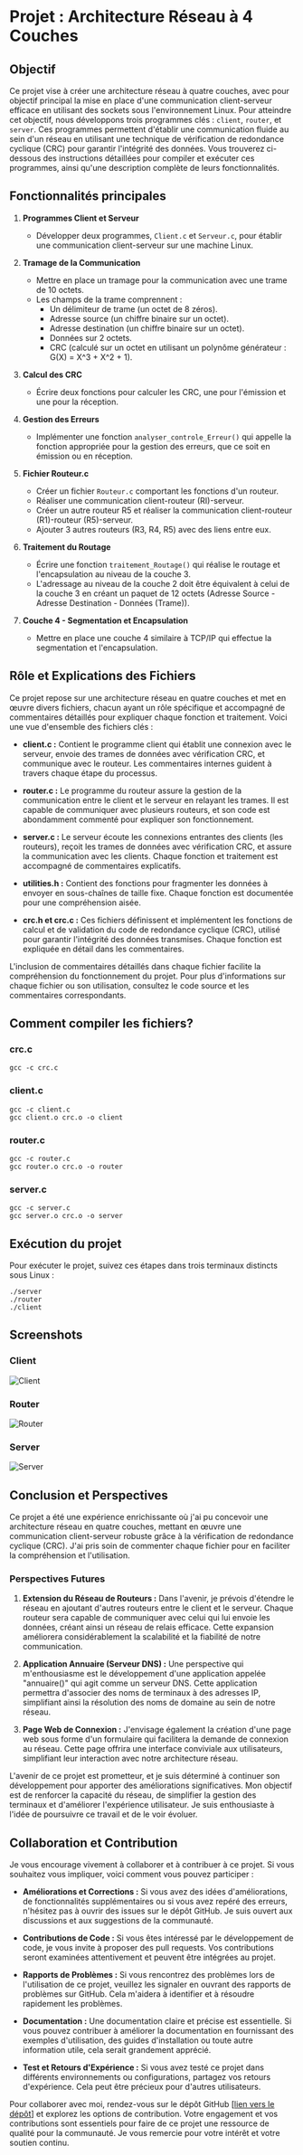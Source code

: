 # Projet : Architecture Réseau à 4 Couches

## Objectif
Ce projet vise à créer une architecture réseau à quatre couches, avec pour objectif principal la mise en place d'une communication client-serveur efficace en utilisant des sockets sous l'environnement Linux. Pour atteindre cet objectif, nous développons trois programmes clés : `client`, `router`, et `server`. Ces programmes permettent d'établir une communication fluide au sein d'un réseau en utilisant une technique de vérification de redondance cyclique (CRC) pour garantir l'intégrité des données. Vous trouverez ci-dessous des instructions détaillées pour compiler et exécuter ces programmes, ainsi qu'une description complète de leurs fonctionnalités.

## Fonctionnalités principales

1. **Programmes Client et Serveur**
   - Développer deux programmes, `Client.c` et `Serveur.c`, pour établir une communication client-serveur sur une machine Linux.

2. **Tramage de la Communication**
   - Mettre en place un tramage pour la communication avec une trame de 10 octets.
   - Les champs de la trame comprennent :
     - Un délimiteur de trame (un octet de 8 zéros).
     - Adresse source (un chiffre binaire sur un octet).
     - Adresse destination (un chiffre binaire sur un octet).
     - Données sur 2 octets.
     - CRC (calculé sur un octet en utilisant un polynôme générateur : G(X) = X^3 + X^2 + 1).

3. **Calcul des CRC**
   - Écrire deux fonctions pour calculer les CRC, une pour l'émission et une pour la réception.

4. **Gestion des Erreurs**
   - Implémenter une fonction `analyser_controle_Erreur()` qui appelle la fonction appropriée pour la gestion des erreurs, que ce soit en émission ou en réception.

5. **Fichier Routeur.c**
   - Créer un fichier `Routeur.c` comportant les fonctions d'un routeur.
   - Réaliser une communication client-routeur (RI)-serveur.
   - Créer un autre routeur R5 et réaliser la communication client-routeur (R1)-routeur (R5)-serveur.
   - Ajouter 3 autres routeurs (R3, R4, R5) avec des liens entre eux.

6. **Traitement du Routage**
   - Écrire une fonction `traitement_Routage()` qui réalise le routage et l'encapsulation au niveau de la couche 3.
   - L'adressage au niveau de la couche 2 doit être équivalent à celui de la couche 3 en créant un paquet de 12 octets (Adresse Source - Adresse Destination - Données (Trame)).

7. **Couche 4 - Segmentation et Encapsulation**
   - Mettre en place une couche 4 similaire à TCP/IP qui effectue la segmentation et l'encapsulation.

## Rôle et Explications des Fichiers

Ce projet repose sur une architecture réseau en quatre couches et met en œuvre divers fichiers, chacun ayant un rôle spécifique et accompagné de commentaires détaillés pour expliquer chaque fonction et traitement. Voici une vue d'ensemble des fichiers clés :

- **client.c :** Contient le programme client qui établit une connexion avec le serveur, envoie des trames de données avec vérification CRC, et communique avec le routeur. Les commentaires internes guident à travers chaque étape du processus.

- **router.c :** Le programme du routeur assure la gestion de la communication entre le client et le serveur en relayant les trames. Il est capable de communiquer avec plusieurs routeurs, et son code est abondamment commenté pour expliquer son fonctionnement.

- **server.c :** Le serveur écoute les connexions entrantes des clients (les routeurs), reçoit les trames de données avec vérification CRC, et assure la communication avec les clients. Chaque fonction et traitement est accompagné de commentaires explicatifs.

- **utilities.h :** Contient des fonctions pour fragmenter les données à envoyer en sous-chaînes de taille fixe. Chaque fonction est documentée pour une compréhension aisée.

- **crc.h et crc.c :** Ces fichiers définissent et implémentent les fonctions de calcul et de validation du code de redondance cyclique (CRC), utilisé pour garantir l'intégrité des données transmises. Chaque fonction est expliquée en détail dans les commentaires.

L'inclusion de commentaires détaillés dans chaque fichier facilite la compréhension du fonctionnement du projet. Pour plus d'informations sur chaque fichier ou son utilisation, consultez le code source et les commentaires correspondants.

## Comment compiler les fichiers?

### crc.c
```
gcc -c crc.c
```
### client.c
```
gcc -c client.c
gcc client.o crc.o -o client
```
### router.c
```
gcc -c router.c
gcc router.o crc.o -o router
```
### server.c
```
gcc -c server.c
gcc server.o crc.o -o server
```
## Exécution du projet
Pour exécuter le projet, suivez ces étapes dans trois terminaux distincts sous Linux :
```
./server
./router
./client
```
## Screenshots

### Client

![Client](images/screenshots/client.png)

### Router

![Router](images/screenshots/router.png)

### Server

![Server](images/screenshots/server.png)
## Conclusion et Perspectives

Ce projet a été une expérience enrichissante où j'ai pu concevoir une architecture réseau en quatre couches, mettant en œuvre une communication client-serveur robuste grâce à la vérification de redondance cyclique (CRC). J'ai pris soin de commenter chaque fichier pour en faciliter la compréhension et l'utilisation.

### Perspectives Futures

1. **Extension du Réseau de Routeurs :** Dans l'avenir, je prévois d'étendre le réseau en ajoutant d'autres routeurs entre le client et le serveur. Chaque routeur sera capable de communiquer avec celui qui lui envoie les données, créant ainsi un réseau de relais efficace. Cette expansion améliorera considérablement la scalabilité et la fiabilité de notre communication.

2. **Application Annuaire (Serveur DNS) :** Une perspective qui m'enthousiasme est le développement d'une application appelée "annuaire()" qui agit comme un serveur DNS. Cette application permettra d'associer des noms de terminaux à des adresses IP, simplifiant ainsi la résolution des noms de domaine au sein de notre réseau.

3. **Page Web de Connexion :** J'envisage également la création d'une page web sous forme d'un formulaire qui facilitera la demande de connexion au réseau. Cette page offrira une interface conviviale aux utilisateurs, simplifiant leur interaction avec notre architecture réseau.

L'avenir de ce projet est prometteur, et je suis déterminé à continuer son développement pour apporter des améliorations significatives. Mon objectif est de renforcer la capacité du réseau, de simplifier la gestion des terminaux et d'améliorer l'expérience utilisateur. Je suis enthousiaste à l'idée de poursuivre ce travail et de le voir évoluer.


## Collaboration et Contribution

Je vous encourage vivement à collaborer et à contribuer à ce projet. Si vous souhaitez vous impliquer, voici comment vous pouvez participer :

- **Améliorations et Corrections :** Si vous avez des idées d'améliorations, de fonctionnalités supplémentaires ou si vous avez repéré des erreurs, n'hésitez pas à ouvrir des issues sur le dépôt GitHub. Je suis ouvert aux discussions et aux suggestions de la communauté.

- **Contributions de Code :** Si vous êtes intéressé par le développement de code, je vous invite à proposer des pull requests. Vos contributions seront examinées attentivement et peuvent être intégrées au projet.

- **Rapports de Problèmes :** Si vous rencontrez des problèmes lors de l'utilisation de ce projet, veuillez les signaler en ouvrant des rapports de problèmes sur GitHub. Cela m'aidera à identifier et à résoudre rapidement les problèmes.

- **Documentation :** Une documentation claire et précise est essentielle. Si vous pouvez contribuer à améliorer la documentation en fournissant des exemples d'utilisation, des guides d'installation ou toute autre information utile, cela serait grandement apprécié.

- **Test et Retours d'Expérience :** Si vous avez testé ce projet dans différents environnements ou configurations, partagez vos retours d'expérience. Cela peut être précieux pour d'autres utilisateurs.

Pour collaborer avec moi, rendez-vous sur le dépôt GitHub [[lien vers le dépôt](https://github.com/mokaddemhicham/Communication-Client-Router-Server-via-les-Sockets)] et explorez les options de contribution. Votre engagement et vos contributions sont essentiels pour faire de ce projet une ressource de qualité pour la communauté. Je vous remercie pour votre intérêt et votre soutien continu.

